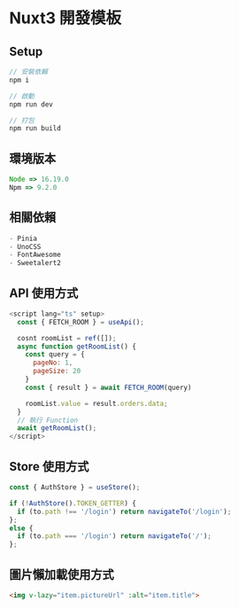 # Nuxt3 開發模板

## Setup
```javascript
// 安裝依賴
npm i

// 啟動
npm run dev

// 打包
npm run build
```

## 環境版本
```javascript
Node => 16.19.0
Npm => 9.2.0
```

## 相關依賴
```javascript
- Pinia
- UnoCSS
- FontAwesome
- Sweetalert2
```

## API 使用方式
```javascript
<script lang="ts" setup>
  const { FETCH_ROOM } = useApi();

  cosnt roomList = ref([]);
  async function getRoomList() {
    const query = {
      pageNo: 1,
      pageSize: 20
    }
    const { result } = await FETCH_ROOM(query)

    roomList.value = result.orders.data;
  }
  // 執行 Function
  await getRoomList();
</script>
```
## Store 使用方式
```javascript
const { AuthStore } = useStore();

if (!AuthStore().TOKEN_GETTER) {
  if (to.path !== '/login') return navigateTo('/login');
};
else {
  if (to.path === '/login') return navigateTo('/');
};
```

## 圖片懶加載使用方式
```html
<img v-lazy="item.pictureUrl" :alt="item.title">
```
